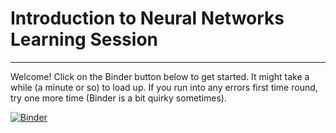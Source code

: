 # Introduction to Neural Networks Learning Session

---

Welcome! Click on the Binder button below to get started. It might take a while (a minute or so) to load up. If you run into any errors first time round, try one more time (Binder is a bit quirky sometimes).

[![Binder](https://mybinder.org/badge_logo.svg)](https://mybinder.org/v2/gh/ABS-Neural-Nets-Tutorial/Intro-To-Neural-Nets-Env/main?urlpath=git-pull%3Frepo%3Dhttps%253A%252F%252Fgithub.com%252FABS-Neural-Nets-Tutorial%252FIntro-To-Neural-Networks%26urlpath%3Dlab%252Ftree%252FIntro-To-Neural-Networks%252Fnotebooks%252F0_Welcome.ipynb%26branch%3Dmain)

